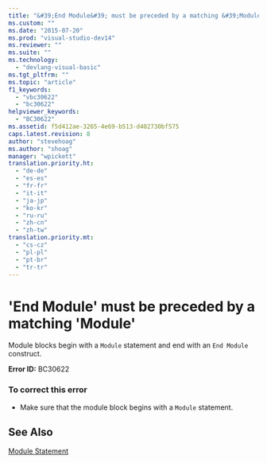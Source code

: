 ```yaml
---
title: "&#39;End Module&#39; must be preceded by a matching &#39;Module&#39; | Microsoft Docs"
ms.custom: ""
ms.date: "2015-07-20"
ms.prod: "visual-studio-dev14"
ms.reviewer: ""
ms.suite: ""
ms.technology: 
  - "devlang-visual-basic"
ms.tgt_pltfrm: ""
ms.topic: "article"
f1_keywords: 
  - "vbc30622"
  - "bc30622"
helpviewer_keywords: 
  - "BC30622"
ms.assetid: f5d412ae-3265-4e69-b513-d402730bf575
caps.latest.revision: 8
author: "stevehoag"
ms.author: "shoag"
manager: "wpickett"
translation.priority.ht: 
  - "de-de"
  - "es-es"
  - "fr-fr"
  - "it-it"
  - "ja-jp"
  - "ko-kr"
  - "ru-ru"
  - "zh-cn"
  - "zh-tw"
translation.priority.mt: 
  - "cs-cz"
  - "pl-pl"
  - "pt-br"
  - "tr-tr"
---
```

# &#39;End Module&#39; must be preceded by a matching &#39;Module&#39;
Module blocks begin with a `Module` statement and end with an `End Module` construct.  
  
 **Error ID:** BC30622  
  
### To correct this error  
  
-   Make sure that the module block begins with a `Module` statement.  
  
## See Also  
 [Module Statement](../../visual-basic/language-reference/statements/module-statement.md)